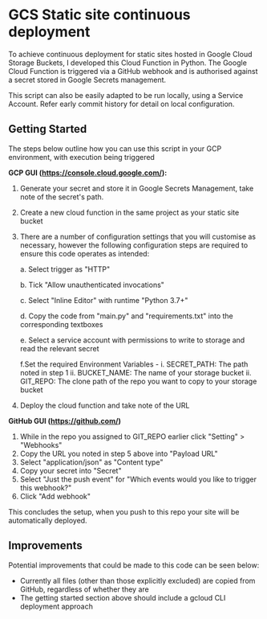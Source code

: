 # GCS Static site continuous deployment
To achieve continuous deployment for static sites hosted in Google Cloud Storage Buckets, I developed this Cloud 
Function in Python. The Google Cloud Function is triggered via a GitHub webhook and is authorised against a secret 
stored in Google Secrets management.
 
This script can also be easily adapted to be run locally, using a Service Account. Refer early commit history for detail
on local configuration.


## Getting Started
The steps below outline how you can use this script in your GCP environment, with execution being triggered

**GCP GUI (https://console.cloud.google.com/):**
1. Generate your secret and store it in Google Secrets Management, take note of the secret's path.
2. Create a new cloud function in the same project as your static site bucket
3. There are a number of configuration settings that you will customise as necessary, however the following configuration
steps are required to ensure this code operates as intended:

    a. Select trigger as "HTTP"
    
    b. Tick "Allow unauthenticated invocations" 
    
    c. Select "Inline Editor" with runtime "Python 3.7+"
    
    d. Copy the code from "main.py" and "requirements.txt" into the corresponding textboxes
    
    e. Select a service account with permissions to write to storage and read the relevant secret
    
    f.Set the required Environment Variables -
        i. SECRET_PATH: The path noted in step 1
        ii. BUCKET_NAME: The name of your storage bucket
        ii. GIT_REPO: The clone path of the repo you want to copy to your storage bucket
        
5. Deploy the cloud function and take note of the URL

**GitHub GUI (https://github.com/)**
1. While in the repo you assigned to GIT_REPO earlier click "Setting" > "Webhooks"
2. Copy the URL you noted in step 5 above into "Payload URL"
3. Select "application/json" as "Content type"
4. Copy your secret into "Secret"
5. Select "Just the push event" for "Which events would you like to trigger this webhook?"
6. Click "Add webhook"
  
This concludes the setup, when you push to this repo your site will be automatically deployed.

  
## Improvements
Potential improvements that could be made to this code can be seen below:
- Currently all files (other than those explicitly excluded) are copied from GitHub, regardless of whether they are
- The getting started section above should include a gcloud CLI deployment approach
